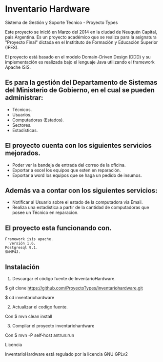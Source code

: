 Inventario Hardware
===================
Sistema de Gestión y Soporte Técnico - Proyecto Types

Este proyecto se inició en Marzo del 2014 en la ciudad de Neuquén Capital, pais Argentina.
Es un proyecto académico que se realiza para la asignatura "Proyecto Final" dictada en el Institituto de Formación y Educación Superior (IFES).

El proyecto está basado en el modelo Domain-Driven Design (DDD) y su implementación es realizada bajo el lenguaje Java utilizando el framework Apache ISIS. 

## Es para la gestión del Departamento de Sistemas del Ministerio de Gobierno, en el cual se pueden administrar:

  * Técnicos.  
  * Usuarios.
  * Computadoras (Estados).
  * Sectores.
  * Estadísticas.

## El proyecto cuenta con los siguientes servicios mejorados.
  * Poder ver la bandeja de entrada del correo de la oficina.
  * Exportar a excel los equipos que esten en reparación.
  * Exportar a word los equipos que se haga un pedido de insumos.

## Además va a contar con los siguientes servicios:

  * Notificar al Usuario sobre el estado de la computadora via Email.
  * Realiza una estadistica a partir de la cantidad de computadoras que posee un Técnico en reparacion.


## El proyecto esta funcionando con.
    Framework isis apache.
      versión 1.6.
    Postgresql 9.1.
    SNMP4J.


## Instalación
1. Descargar el código fuente de InventarioHardware.
 
$ git clone https://github.com/ProyectoTypes/inventariohardware.git

$ cd inventariohardware

2. Actualizar el codigo fuente.

Con $ mvn clean install

3. Compilar el proyecto inventariohardware

Con $ mvn -P self-host antrun:run

Licencia

InventarioHardware está regulado por la licencia GNU GPLv2
